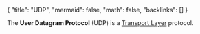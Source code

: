 {
	"title": "UDP",
	"mermaid": false,
	"math": false,
	"backlinks": []
}

The **User Datagram Protocol** (UDP) is a [Transport Layer](/transport-layer/) protocol.